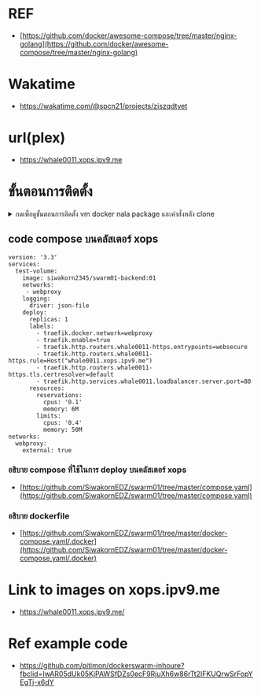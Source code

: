 # REF

- [https://github.com/docker/awesome-compose/tree/master/nginx-golang](https://github.com/docker/awesome-compose/tree/master/nginx-golang)

# Wakatime

- https://wakatime.com/@spcn21/projects/ziszqdtyet

# url(plex)

- https://whale0011.xops.ipv9.me

# ขั้นตอนการติดตั้ง
<details>
  <summary> กดเพื่อดูขั้นตอนการติดตั้ง vm docker nala package และคำสั่งหลัง clone</summary>
  
## เตรียมมการติดตั้ง vm สำหรับการทำ manager และ 2 swarmnode 
## สเปค cpu 2 core ram 2GB disk 32 network ipv4 DHCP ipv6 static กำหนด ssh key
## คำสั่งเข้าสิทธิ  root 

```
sudo -i
```

## เปลี่ยนชื่อ hostname 

```
hostnamectl set-hostname “Change name”
```

## ติดตั้ง docker

```
apt update ; apt upgrade -y
```

```
apt-get install \
    ca-certificates \
    curl wget \
    gnupg \
    lsb-release -y

```

```
mkdir -m 0755 -p /etc/apt/keyrings
```

```
curl -fsSL https://download.docker.com/linux/ubuntu/gpg | gpg --dearmor -o /etc/apt/keyrings/docker.gpg
```

```
echo \
  "deb [arch=$(dpkg --print-architecture) signed-by=/etc/apt/keyrings/docker.gpg] https://download.docker.com/linux/ubuntu \
  $(lsb_release -cs) stable" |  tee /etc/apt/sources.list.d/docker.list > /dev/null
```

```
apt-get update
```

```
apt-get install docker-ce docker-ce-cli containerd.io docker-buildx-plugin docker-compose-plugin -y
```

## ติดตั้ง nala package management แทน apt package management


```
wget https://gitlab.com/volian/nala/uploads/605d833bdffd23cee4bb6670b2d6c27b/nala_0.12.1_all.deb
```

```
dpkg -i nala_0.12.1_all.deb 
```

```
apt-get -f install -y 
```

```
tee -a /etc/apt/sources.list.d/nala-sources.list <<EOF 
```

```
deb https://mirror1.ku.ac.th/ubuntu/ jammy main restricted universe multiverse
deb https://mirrors.nipa.cloud/ubuntu/ jammy main restricted universe multiverse
deb https://mirror.kku.ac.th/ubuntu/ jammy main restricted universe multiverse
deb http://mirror1.totbb.net/ubuntu/ jammy main restricted universe multiverse
EOF
```

```
nala update  
```

```
nala upgrade -y 
```

```
nala list —upgradable
```

```
nala install htop dnsutils mtr -y
```

```
reboot
```

## ทำการโคลน vm สำหรับการใช้สร้าง vm manager swarm vm swarm1 vm swarm2

```
cp /dev/null /etc/machine-id
```

```
rm /var/lib/dbus/machine-id
```

```
ln -s /etc/machine-id /var/lib/dbus/machine-id
```

```
init 0
```

## ให้สิทธิผู้ใช้งานกับ docker

```
sudo usermod -aG docker $USER
```

```
docker ps
```
  
</details>



## code compose บนคลัสเตอร์ xops

```
version: '3.3'
services:
  test-volume:
    image: siwakorn2345/swarm01-backend:01
    networks:
     - webproxy
    logging:
      driver: json-file
    deploy:
      replicas: 1
      labels:
        - traefik.docker.network=webproxy
        - traefik.enable=true
        - traefik.http.routers.whale0011-https.entrypoints=websecure
        - traefik.http.routers.whale0011-https.rule=Host("whale0011.xops.ipv9.me")
        - traefik.http.routers.whale0011-https.tls.certresolver=default
        - traefik.http.services.whale0011.loadbalancer.server.port=80
      resources:
        reservations:
          cpus: '0.1'
          memory: 6M
        limits:
          cpus: '0.4'
          memory: 50M
networks:
  webproxy:
    external: true
```
### อธิบาย compose ที่ใช้ในการ deploy บนคลัสเตอร์ xops

- [https://github.com/SiwakornEDZ/swarm01/tree/master/compose.yaml](https://github.com/SiwakornEDZ/swarm01/tree/master/compose.yaml)

### อธิบาย dockerfile

- [https://github.com/SiwakornEDZ/swarm01/tree/master/docker-compose.yaml/.docker](https://github.com/SiwakornEDZ/swarm01/tree/master/docker-compose.yaml/.docker)

# Link to images on xops.ipv9.me

- https://whale0011.xops.ipv9.me/

# Ref example code 

- https://github.com/pitimon/dockerswarm-inhoure?fbclid=IwAR05dUk05KjPAWSfDZs0ecF9RjuXh6w86rTt2IFKUQrwSrFopYEgTj-x6dY
 







